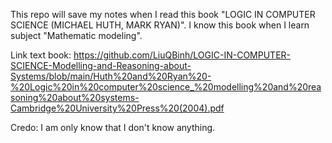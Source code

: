 This repo will save my notes when I read this book "LOGIC IN COMPUTER SCIENCE (MICHAEL HUTH, MARK RYAN)".
I know this book when I learn subject "Mathematic modeling".

Link text book: https://github.com/LiuQBinh/LOGIC-IN-COMPUTER-SCIENCE-Modelling-and-Reasoning-about-Systems/blob/main/Huth%20and%20Ryan%20-%20Logic%20in%20computer%20science_%20modelling%20and%20reasoning%20about%20systems-Cambridge%20University%20Press%20(2004).pdf

Credo: I am only know that I don't know anything.
